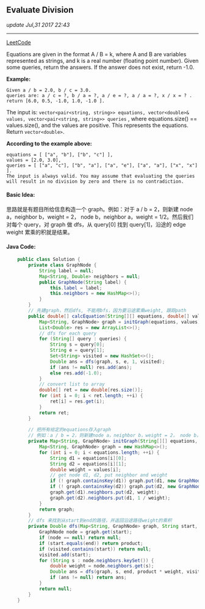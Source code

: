 ## Evaluate Division
_update Jul,31 2017 22:43_

---
[LeetCode](https://leetcode.com/problems/evaluate-division/description/)

Equations are given in the format A / B = k, where A and B are variables represented as strings, and k is a real number (floating point number). Given some queries, return the answers. If the answer does not exist, return -1.0.

**Example:**

    Given a / b = 2.0, b / c = 3.0. 
    queries are: a / c = ?, b / a = ?, a / e = ?, a / a = ?, x / x = ? . 
    return [6.0, 0.5, -1.0, 1.0, -1.0 ].

The input is: `vector<pair<string, string>> equations, vector<double>& values, vector<pair<string, string>> queries` , where equations.size() == values.size(), and the values are positive. This represents the equations. Return `vector<double>`.

**According to the example above:**

    equations = [ ["a", "b"], ["b", "c"] ],
    values = [2.0, 3.0],
    queries = [ ["a", "c"], ["b", "a"], ["a", "e"], ["a", "a"], ["x", "x"] ]. 
    The input is always valid. You may assume that evaluating the queries 
    will result in no division by zero and there is no contradiction.
    
#### Basic Idea:
思路就是有题目所给信息构造一个 graph。例如：对于 a / b = 2，则新建 node a，neighbor b，weight = 2， node b，neighbor a，weight = 1/2。然后我们对每个 query，对 graph 做 dfs，从 query[0] 找到 query[1]，沿途的 edge weight 累乘的积就是结果。

#### Java Code:
```java
    public class Solution {
        private class GraphNode {
            String label = null;
            Map<String, Double> neighbors = null;
            public GraphNode(String label) {
                this.label = label;
                this.neighbors = new HashMap<>();
            }
        }
        // 先建graph，然后dfs, 不能用bfs，因为要沿途累乘weight, 跟踪path
        public double[] calcEquation(String[][] equations, double[] values, String[][] queries) {
            Map<String, GraphNode> graph = initGraph(equations, values);
            List<Double> res = new ArrayList<>();
            // dfs for each query
            for (String[] query : queries) {
                String s = query[0];
                String e = query[1];
                Set<String> visited = new HashSet<>();
                Double ans = dfs(graph, s, e, 1, visited);
                if (ans != null) res.add(ans);
                else res.add(-1.0);
            }
            // convert list to array
            double[] ret = new double[res.size()];
            for (int i = 0; i < ret.length; ++i) {
                ret[i] = res.get(i);
            }
            return ret;
        }
        
        // 把所有给定的equations存入graph
        // 例如：a / b = 2，则新建node a，neighbor b，weight = 2， node b，neighbor a，weight = 1/2
        private Map<String, GraphNode> initGraph(String[][] equations, double[] values) {
            Map<String, GraphNode> graph = new HashMap<>();
            for (int i = 0; i < equations.length; ++i) {
                String d1 = equations[i][0];
                String d2 = equations[i][1];
                double weight = values[i];
                // get node d1, d2, put neighbor and weight
                if (! graph.containsKey(d1)) graph.put(d1, new GraphNode(d1));
                if (! graph.containsKey(d2)) graph.put(d2, new GraphNode(d2));
                graph.get(d1).neighbors.put(d2, weight);
                graph.get(d2).neighbors.put(d1, 1 / weight);
            }
            return graph;
        }
        // dfs 来找到从start到end的路径，并返回沿途路径weight的乘积  
        private Double dfs(Map<String, GraphNode> graph, String start, String end, double product, Set<String> visited) {
            GraphNode node = graph.get(start);
            if (node == null) return null;
            if (start.equals(end)) return product;
            if (visited.contains(start)) return null;
            visited.add(start);
            for (String s : node.neighbors.keySet()) {
                double weight = node.neighbors.get(s);
                Double ans = dfs(graph, s, end, product * weight, visited);
                if (ans != null) return ans;
            }
            return null;
        }
    }
```